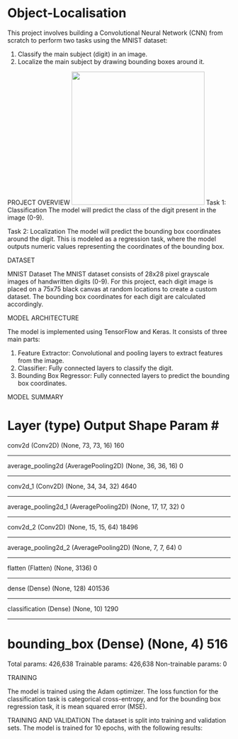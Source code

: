 # Object-Localisation
This project involves building a Convolutional Neural Network (CNN) from scratch to perform two tasks using the MNIST dataset:

1. Classify the main subject (digit) in an image.
2. Localize the main subject by drawing bounding boxes around it.

PROJECT OVERVIEW
<img src="https://www.google.com/imgres?q=loss%20curves&imgurl=https%3A%2F%2Fmachinelearningmastery.com%2Fwp-content%2Fuploads%2F2018%2F12%2FExample-of-Train-and-Validation-Learning-Curves-Showing-a-Training-Dataset-the-May-be-too-Small-Relative-to-the-Validation-Dataset.png&imgrefurl=https%3A%2F%2Fmachinelearningmastery.com%2Flearning-curves-for-diagnosing-machine-learning-model-performance%2F&docid=7-4-n1CXtlM2tM&tbnid=qXTRFirhvNzvXM&vet=12ahUKEwiz09_H1_2GAxWBa2wGHSE9ANMQM3oECDcQAA..i&w=1280&h=960&hcb=2&ved=2ahUKEwiz09_H1_2GAxWBa2wGHSE9ANMQM3oECDcQAA" width="300" />
Task 1: Classification
The model will predict the class of the digit present in the image (0-9).

Task 2: Localization
The model will predict the bounding box coordinates around the digit. This is modeled as a regression task, where the model outputs numeric values representing the coordinates of the bounding box.

DATASET

MNIST Dataset
The MNIST dataset consists of 28x28 pixel grayscale images of handwritten digits (0-9). For this project, each digit image is placed on a 75x75 black canvas at random locations to create a custom dataset. The bounding box coordinates for each digit are calculated accordingly.

MODEL ARCHITECTURE

The model is implemented using TensorFlow and Keras. It consists of three main parts:

1. Feature Extractor: Convolutional and pooling layers to extract features from the image.
2. Classifier: Fully connected layers to classify the digit.
3. Bounding Box Regressor: Fully connected layers to predict the bounding box coordinates.

MODEL SUMMARY

Layer (type)                 Output Shape              Param #   
=================================================================
conv2d (Conv2D)              (None, 73, 73, 16)        160       
_________________________________________________________________
average_pooling2d (AveragePooling2D)  (None, 36, 36, 16)        0         
_________________________________________________________________
conv2d_1 (Conv2D)            (None, 34, 34, 32)        4640      
_________________________________________________________________
average_pooling2d_1 (AveragePooling2D)  (None, 17, 17, 32)        0         
_________________________________________________________________
conv2d_2 (Conv2D)            (None, 15, 15, 64)        18496     
_________________________________________________________________
average_pooling2d_2 (AveragePooling2D)  (None, 7, 7, 64)          0         
_________________________________________________________________
flatten (Flatten)            (None, 3136)              0         
_________________________________________________________________
dense (Dense)                (None, 128)               401536    
_________________________________________________________________
classification (Dense)       (None, 10)                1290      
_________________________________________________________________
bounding_box (Dense)         (None, 4)                 516       
=================================================================
Total params: 426,638
Trainable params: 426,638
Non-trainable params: 0

TRAINING

The model is trained using the Adam optimizer. The loss function for the classification task is categorical cross-entropy, and for the bounding box regression task, it is mean squared error (MSE).

TRAINING AND VALIDATION
The dataset is split into training and validation sets. The model is trained for 10 epochs, with the following results:

